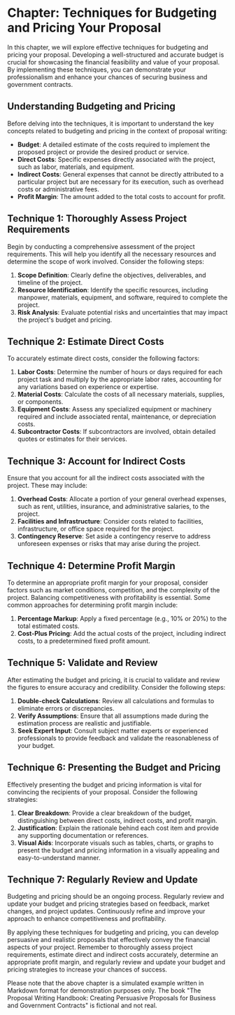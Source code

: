 Chapter: Techniques for Budgeting and Pricing Your Proposal
===========================================================

In this chapter, we will explore effective techniques for budgeting and pricing your proposal. Developing a well-structured and accurate budget is crucial for showcasing the financial feasibility and value of your proposal. By implementing these techniques, you can demonstrate your professionalism and enhance your chances of securing business and government contracts.

Understanding Budgeting and Pricing
-----------------------------------

Before delving into the techniques, it is important to understand the key concepts related to budgeting and pricing in the context of proposal writing:

* **Budget**: A detailed estimate of the costs required to implement the proposed project or provide the desired product or service.
* **Direct Costs**: Specific expenses directly associated with the project, such as labor, materials, and equipment.
* **Indirect Costs**: General expenses that cannot be directly attributed to a particular project but are necessary for its execution, such as overhead costs or administrative fees.
* **Profit Margin**: The amount added to the total costs to account for profit.

Technique 1: Thoroughly Assess Project Requirements
---------------------------------------------------

Begin by conducting a comprehensive assessment of the project requirements. This will help you identify all the necessary resources and determine the scope of work involved. Consider the following steps:

1. **Scope Definition**: Clearly define the objectives, deliverables, and timeline of the project.
2. **Resource Identification**: Identify the specific resources, including manpower, materials, equipment, and software, required to complete the project.
3. **Risk Analysis**: Evaluate potential risks and uncertainties that may impact the project's budget and pricing.

Technique 2: Estimate Direct Costs
----------------------------------

To accurately estimate direct costs, consider the following factors:

1. **Labor Costs**: Determine the number of hours or days required for each project task and multiply by the appropriate labor rates, accounting for any variations based on experience or expertise.
2. **Material Costs**: Calculate the costs of all necessary materials, supplies, or components.
3. **Equipment Costs**: Assess any specialized equipment or machinery required and include associated rental, maintenance, or depreciation costs.
4. **Subcontractor Costs**: If subcontractors are involved, obtain detailed quotes or estimates for their services.

Technique 3: Account for Indirect Costs
---------------------------------------

Ensure that you account for all the indirect costs associated with the project. These may include:

1. **Overhead Costs**: Allocate a portion of your general overhead expenses, such as rent, utilities, insurance, and administrative salaries, to the project.
2. **Facilities and Infrastructure**: Consider costs related to facilities, infrastructure, or office space required for the project.
3. **Contingency Reserve**: Set aside a contingency reserve to address unforeseen expenses or risks that may arise during the project.

Technique 4: Determine Profit Margin
------------------------------------

To determine an appropriate profit margin for your proposal, consider factors such as market conditions, competition, and the complexity of the project. Balancing competitiveness with profitability is essential. Some common approaches for determining profit margin include:

1. **Percentage Markup**: Apply a fixed percentage (e.g., 10% or 20%) to the total estimated costs.
2. **Cost-Plus Pricing**: Add the actual costs of the project, including indirect costs, to a predetermined fixed profit amount.

Technique 5: Validate and Review
--------------------------------

After estimating the budget and pricing, it is crucial to validate and review the figures to ensure accuracy and credibility. Consider the following steps:

1. **Double-check Calculations**: Review all calculations and formulas to eliminate errors or discrepancies.
2. **Verify Assumptions**: Ensure that all assumptions made during the estimation process are realistic and justifiable.
3. **Seek Expert Input**: Consult subject matter experts or experienced professionals to provide feedback and validate the reasonableness of your budget.

Technique 6: Presenting the Budget and Pricing
----------------------------------------------

Effectively presenting the budget and pricing information is vital for convincing the recipients of your proposal. Consider the following strategies:

1. **Clear Breakdown**: Provide a clear breakdown of the budget, distinguishing between direct costs, indirect costs, and profit margin.
2. **Justification**: Explain the rationale behind each cost item and provide any supporting documentation or references.
3. **Visual Aids**: Incorporate visuals such as tables, charts, or graphs to present the budget and pricing information in a visually appealing and easy-to-understand manner.

Technique 7: Regularly Review and Update
----------------------------------------

Budgeting and pricing should be an ongoing process. Regularly review and update your budget and pricing strategies based on feedback, market changes, and project updates. Continuously refine and improve your approach to enhance competitiveness and profitability.

By applying these techniques for budgeting and pricing, you can develop persuasive and realistic proposals that effectively convey the financial aspects of your project. Remember to thoroughly assess project requirements, estimate direct and indirect costs accurately, determine an appropriate profit margin, and regularly review and update your budget and pricing strategies to increase your chances of success.

Please note that the above chapter is a simulated example written in Markdown format for demonstration purposes only. The book "The Proposal Writing Handbook: Creating Persuasive Proposals for Business and Government Contracts" is fictional and not real.
